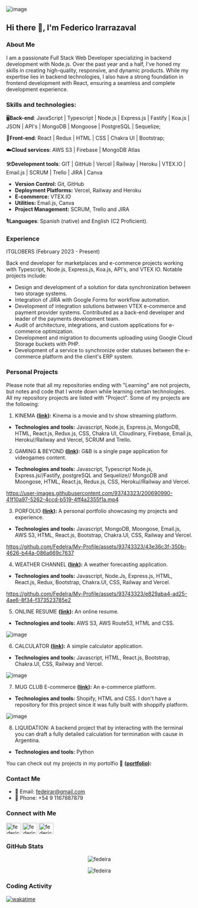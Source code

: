 ![image](https://github.com/FedeIra/My-Profile/assets/93743323/16fdaea4-4d87-4c03-9a9b-2ec4fd43a46f)

## Hi there 👋, I'm Federico Irarrazaval

### About Me
I am a passionate Full Stack Web Developer specializing in backend development with Node.js. Over the past year and a half, I've honed my skills in creating high-quality, responsive, and dynamic products. While my expertise lies in backend technologies, I also have a strong foundation in frontend development with React, ensuring a seamless and complete development experience.

### Skills and technologies:

🖥️**Back-end**: JavaScript | Typescript | Node.js | Express.js | Fastify | Koa.js | JSON | API's | MongoDB | Mongoose | PostgreSQL | Sequelize;

📱**Front-end**: React | Redux | HTML | CSS | Chakra UI | Bootstrap;

☁️**Cloud services**: AWS S3 | Firebase | MongoDB Atlas

🛠️**Development tools**: GIT | GitHub | Vercel | Railway | Heroku | VTEX.IO | Email.js | SCRUM | Trello | JIRA | Canva
  - **Version Control:** Git, GitHub
  - **Deployment Platforms:** Vercel, Railway and Heroku
  - **E-commerce:** VTEX.IO
  - **Utilities:** Email.js, Canva
  - **Project Management:** SCRUM, Trello and JIRA

🎙️**Languages**: Spanish (native) and English (C2 Proficient).

### Experience
ITGLOBERS (February 2023 - Present)

Back end developer for marketplaces and e-commerce projects working with Typescript, Node.js, Express.js, Koa.js, API's, and VTEX IO. Notable projects include:

- Design and development of a solution for data synchronization between two storage systems.
- Integration of JIRA with Google Forms for workflow automation.
- Development of integration solutions between VTEX e-commerce and payment provider systems. Contributed as a back-end developer and leader of the payments development team.
- Audit of architecture, integrations, and custom applications for e-commerce optimization.
- Development and migration to documents uploading using Google Cloud Storage buckets with PHP.
- Development of a service to synchronize order statuses between the e-commerce platform and the client's ERP system.

### Personal Projects
Please note that all my repositories ending with "Learning" are not projects, but notes and code that I wrote down while learning certain technologies. All my repository projects are listed with "Project". Some of my projects are the following:

1) KINEMA **([link](https://kinema-entertainment.vercel.app/)):** Kinema is a movie and tv show streaming platform.
- **Technologies and tools:** Javascript, Node.js, Express.js, MongoDB, HTML, React.js, Redux.js, CSS, Chakra UI, Cloudinary, Firebase, Email.js, Heroku//Railway and Vercel, SCRUM and Trello.

2) GAMING & BEYOND **([link](https://gamingweb.vercel.app/)):** G&B is a single page application for videogames content.
- **Technologies and tools:** Javascript, Typescript Node.js, Express.js//Fastify, postgreSQL and Sequelize// MongoDB and Moongose, HTML, React.js, Redux.js, CSS, Heroku//Railway and Vercel.

https://user-images.githubusercontent.com/93743323/200690990-41f10a97-5262-4ccd-b519-4ff4a2355f1a.mp4

3) PORFOLIO **([link](https://portfolio-fedeira.vercel.app)):** A personal portfolio showcasing my projects and experience.
- **Technologies and tools:** Javascript, MongoDB, Moongose, Email.js, AWS S3, HTML, React.js, Bootstrap, Chakra.UI, CSS, Railway and Vercel.

https://github.com/FedeIra/My-Profile/assets/93743323/43e36c3f-350b-4626-b44a-086a669c7637

4) WEATHER CHANNEL **([link](https://project-weather-fi.vercel.app)):** A weather forecasting application.
- **Technologies and tools:** Javascript, Node.Js, Express.js, HTML, React.js, Redux, Bootstrap, Chakra.UI, CSS, Railway and Vercel.

https://github.com/FedeIra/My-Profile/assets/93743323/e829aba4-ad25-4ae6-8f34-f373523785e2

5) ONLINE RESUME **([link](http://fedeira.xyz/)):** An online resume.
- **Technologies and tools:** AWS S3, AWS Route53, HTML and CSS.

![image](https://github.com/FedeIra/My-Profile/assets/93743323/d89145d0-0c9d-403a-a190-9febb8ea2227)

6) CALCULATOR **([link](http://fedeira.xyz/](https://calculator-project-fedeira.vercel.app))):** A simple calculator application.
- **Technologies and tools:** Javascript, HTML, React.js, Bootstrap, Chakra.UI, CSS, Railway and Vercel.

![image](https://github.com/FedeIra/My-Profile/assets/93743323/72f45435-6e36-4913-b7eb-5a810a88cdff)

7) MUG CLUB E-commerce **([link](https://calculator-project-fedeira.vercel.app](https://www.youtube.com/watch?v=ZcsY4dQkY8w))):** An e-commerce platform.
- **Technologies and tools:** Shopify, HTML and CSS. I don't have a repository for this project since it was fully built with shoppify platform.

![image](https://github.com/FedeIra/My-Profile/assets/93743323/32ff43a2-68ad-4a49-87cc-825e0dd62d19)

8) LIQUIDATION: A backend project that by interacting with the terminal you can draft a fully detailed calculation for termination with cause in Argentina.
- **Technologies and tools:** Python

You can check out my projects in my portolfio 👜 **([portfolio](https://portfolio-fedeira.vercel.app)):**

### Contact Me
- 📧 Email: [fedeirar@gmail.com](mailto:fedeirar@gmail.com)
- 📱 Phone: +54 9 1167887879

### Connect with Me
<p align="left">
<a href="https://www.linkedin.com/in/federico-irarr%C3%A1zaval-314b89a1" target="blank"><img align="center" src="https://raw.githubusercontent.com/rahuldkjain/github-profile-readme-generator/master/src/images/icons/Social/linked-in-alt.svg" alt="federico irarrázaval" height="30" width="40" /></a>
<a href="https://www.instagram.com/fedeira/" target="blank"><img align="center" src="https://raw.githubusercontent.com/rahuldkjain/github-profile-readme-generator/master/src/images/icons/Social/instagram.svg" alt="federico irarrázaval" height="30" width="40" /></a>
<a href="https://www.facebook.com/fede.irarrazaval" target="blank"><img align="center" src="https://raw.githubusercontent.com/rahuldkjain/github-profile-readme-generator/master/src/images/icons/Social/facebook.svg" alt="federico irarrázaval" height="30" width="40" /></a>
</p>

### GitHub Stats
<p align="center">
  <img src="https://github-readme-stats.vercel.app/api/top-langs/?username=fedeira&layout=compact&langs_count=8&theme=algolia" alt="fedeira" />
</p>
<p align="center">
  <img src="https://github-readme-stats.vercel.app/api?username=fedeira&show_icons=true&theme=algolia" alt="fedeira" />
</p>

### Coding Activity
[![wakatime](https://wakatime.com/badge/user/fedeirar@gmail.com.svg)](https://wakatime.com/@fedeirar@gmail.com)
